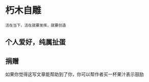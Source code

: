 # 朽木自雕

    活在当下，活在就要发挥，就要创造
## 个人爱好，纯属扯蛋
## 捐赠
如果你觉得这写文章能帮助到了你，你可以帮作者买一杯果汁表示鼓励
<!-- ![pay](./img/pay.png)

[Paypal Me](https://paypal.me/yangfubing) -->

